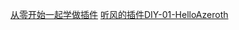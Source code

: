 
[从零开始一起学做插件](https://bbs.nga.cn/read.php?tid=2013286&_fp=5&rand=891)
[听风的插件DIY-01-HelloAzeroth](https://www.zybuluo.com/usiege/note/1625793)